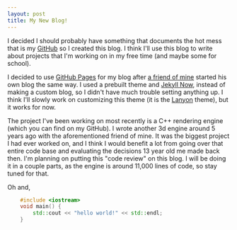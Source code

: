 ```yaml
---
layout: post
title: My New Blog!
---
```

I decided I should probably have something that documents the hot mess that is my [GitHub](https://github.com/Spaceman1701%20GitHub) so I created this blog. I think I'll use this blog to write about projects that I'm working on in my free time (and maybe some for school). 

I decided to use [GitHub Pages](https://pages.github.com/%20GitHub%20Pages) for my blog after [a friend of mine](https://dagronlund.github.io/%20a%20friend%20of%20mine) started his own blog the same way. I used a prebuilt theme and [Jekyll Now](https://github.com/barryclark/jekyll-now), instead of making a custom blog, so I didn't have much trouble setting anything up. I think I'll slowly work on customizing this theme (it is the [Lanyon](https://github.com/poole/lanyon) theme), but it works for now. 

The project I've been working on most recently is a C++ rendering engine (which you can find on my GitHub). I wrote another 3d engine around 5 years ago with the aforementioned friend of mine. It was the biggest project I had ever worked on, and I think I would benefit a lot from going over that entire code base and evaluating the decisions 13 year old me made back then. I'm planning on putting this "code review" on this blog. I will be doing it in a couple parts, as the engine is around 11,000 lines of code, so stay tuned for that.

Oh and,
```c++
	#include <iostream>
	void main() {
		std::cout << "hello world!" << std::endl;
	}
```
